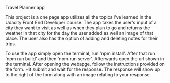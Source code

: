 Travel Planner app

This project is a one page app utilizes all the topics I've learned in 
the Udacity Front End Developer course. The app takes the user's input 
of a city they want to visit as well as when they plan to go and returns
the weather in that city for the day the user added as well an image of
that place. The user also has the option of adding and deleting notes
for their trips.


To use the app simply open the terminal, run 'npm install'. After that 
run 'npm run build' and then 'npm run server'. Afterwards open the url 
shown in the terminal. After opening the webapge, follow the instructions 
provided on the form. Hit submit and wait for the response. The response 
will show up to the right of the form along with an image relating to your
response.

